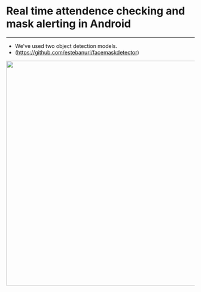 
# Real time attendence checking and mask alerting in Android 
-----------------------------------------

 - We've used two object detection models. 
 - (https://github.com/estebanuri/facemaskdetector)
 
<div>
 <img width="600" src="https://user-images.githubusercontent.com/46417267/88686597-35d5de80-d132-11ea-97fd-58fb97679ce2.PNG">
</div>

